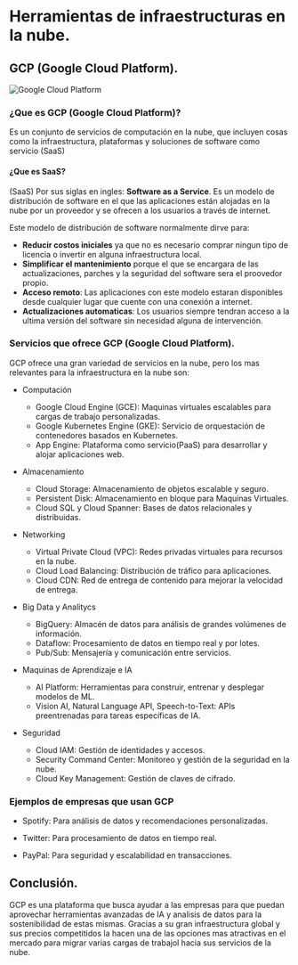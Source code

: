# Herramientas de infraestructuras en la nube.
## GCP (Google Cloud Platform).
![Google Cloud Platform](https://ausum.cloud/wp-content/uploads/2024/04/0_r4wOvRFGy78MfMh4.png)
### ¿Que es GCP (Google Cloud Platform)?
Es un conjunto de servicios de computación en la nube, que incluyen cosas como la infraestructura, plataformas y soluciones de software como servicio (SaaS)
#### ¿Que es SaaS?
(SaaS) Por sus siglas en ingles: **Software as a Service**. Es un modelo de distribución de software en el que las aplicaciones están alojadas en la nube por un proveedor y se ofrecen a los usuarios a través de internet.

Este modelo de distribución de software normalmente dirve para:
- **Reducir costos iniciales** ya que no es necesario comprar ningun tipo de licencia o invertir en alguna infraestructura local.
- **Simplificar el mantenimiento** porque el que se encargara de las actualizaciones, parches y la seguridad del software sera el proovedor propio.
- **Acceso remoto**: Las aplicaciones con este modelo estaran disponibles desde cualquier lugar que cuente con una conexión a internet.
- **Actualizaciones automaticas**: Los usuarios siempre tendran acceso a la ultima versión del software sin necesidad alguna de intervención.

### Servicios que ofrece GCP (Google Cloud Platform).
GCP ofrece una gran variedad de servicios en la nube, pero los mas relevantes para la infraestructura en la nube son:
- Computación
  - Google Cloud Engine (GCE): Maquinas virtuales escalables para cargas de trabajo personalizadas.
  - Google Kubernetes Engine (GKE): Servicio de orquestación de contenedores basados en Kubernetes.
  - App Engine: Plataforma como servicio(PaaS) para desarrollar y alojar aplicaciones web.

- Almacenamiento
  - Cloud Storage: Almacenamiento de objetos escalable y seguro.
  - Persistent Disk: Almacenamiento en bloque para Maquinas Virtuales.
  - Cloud SQL y Cloud Spanner: Bases de datos relacionales y distribuidas.

- Networking
  - Virtual Private Cloud (VPC): Redes privadas virtuales para recursos en la nube.
  - Cloud Load Balancing: Distribución de tráfico para aplicaciones.
  - Cloud CDN: Red de entrega de contenido para mejorar la velocidad de entrega.

- Big Data y Analitycs
  - BigQuery: Almacén de datos para análisis de grandes volúmenes de información.
  - Dataflow: Procesamiento de datos en tiempo real y por lotes.
  - Pub/Sub: Mensajería y comunicación entre servicios.

- Maquinas de Aprendizaje e IA
  - AI Platform: Herramientas para construir, entrenar y desplegar modelos de ML.
  - Vision AI, Natural Language API, Speech-to-Text: APIs preentrenadas para tareas específicas de IA.

- Seguridad
  - Cloud IAM: Gestión de identidades y accesos.
  - Security Command Center: Monitoreo y gestión de la seguridad en la nube.
  - Cloud Key Management: Gestión de claves de cifrado.

### Ejemplos de empresas que usan GCP
- Spotify: Para análisis de datos y recomendaciones personalizadas.

- Twitter: Para procesamiento de datos en tiempo real.

- PayPal: Para seguridad y escalabilidad en transacciones.

## Conclusión.
GCP es una plataforma que busca ayudar a las empresas para que puedan aprovechar herramientas avanzadas de IA y analisis de datos para la sostenibilidad de estas mismas.
Gracias a su gran infraestructura global y sus precios competitidos la hacen una de las opciones mas atractivas en el mercado para migrar varias cargas de trabajol hacia sus servicios de la nube.
